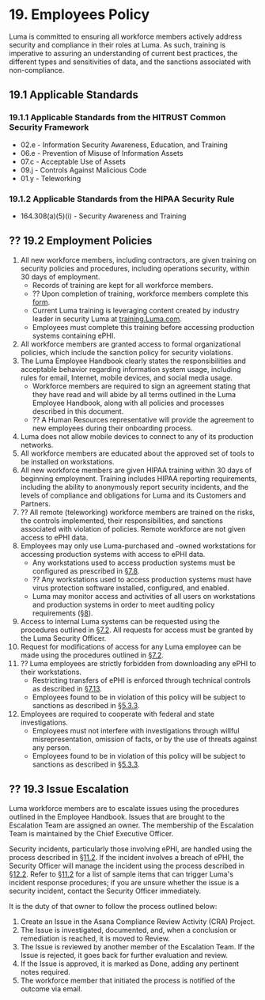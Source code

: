 # 19. Employees Policy

Luma is committed to ensuring all workforce members actively address security and compliance in their roles at Luma. As such, training is imperative to assuring an understanding of current best practices, the different types and sensitivities of data, and the sanctions associated with non-compliance.

## 19.1 Applicable Standards

### 19.1.1 Applicable Standards from the HITRUST Common Security Framework

* 02.e - Information Security Awareness, Education, and Training
* 06.e - Prevention of Misuse of Information Assets
* 07.c - Acceptable Use of Assets
* 09.j - Controls Against Malicious Code
* 01.y - Teleworking

### 19.1.2 Applicable Standards from the HIPAA Security Rule

* 164.308(a)(5)(i) - Security Awareness and Training

## ?? 19.2 Employment Policies

1. All new workforce members, including contractors, are given training on security policies and procedures, including operations security, within 30 days of employment.
   * Records of training are kept for all workforce members.
   * ?? Upon completion of training, workforce members complete this [form](https://docs.google.com/a/catalyze.io/forms/d/1bmEK3TidACj6ForBqGMaINPjIckv9ht28rtkGEQsBGs/viewform?usp=send_form).
   * Current Luma training is leveraging content created by industry leader in security Luma at [training.Luma.com](https://training.datica.com/).
   * Employees must complete this training before accessing production systems containing ePHI.
2. All workforce members are granted access to formal organizational policies, which include the sanction policy for security violations.
3. The Luma Employee Handbook clearly states the responsibilities and acceptable behavior regarding information system usage, including rules for email, Internet, mobile devices, and social media usage.
   * Workforce members are required to sign an agreement stating that they have read and will abide by all terms outlined in the Luma Employee Handbook, along with all policies and processes described in this document.
   * ?? A Human Resources representative will provide the agreement to new employees during their onboarding process.
4. Luma does not allow mobile devices to connect to any of its production networks.
5. All workforce members are educated about the approved set of tools to be installed on workstations.
6. All new workforce members are given HIPAA training within 30 days of beginning employment. Training includes HIPAA reporting requirements, including the ability to anonymously report security incidents, and the levels of compliance and obligations for Luma and its Customers and Partners.
7. ?? All remote (teleworking) workforce members are trained on the risks, the controls implemented, their responsibilities, and sanctions associated with violation of policies. Remote workforce are not given access to ePHI data.
8. Employees may only use Luma-purchased and -owned workstations for accessing production systems with access to ePHI data.
   * Any workstations used to access production systems must be configured as prescribed in [§7.8](#7.8-employee-workstation-use).
   * ?? Any workstations used to access production systems must have virus protection software installed, configured, and enabled.
   * Luma may monitor access and activities of all users on workstations and production systems in order to meet auditing policy requirements ([§8](#8.-auditing-policy)).
9. Access to internal Luma systems can be requested using the procedures outlined in [§7.2](#7.2-access-establishment-and-modification). All requests for access must be granted by the Luma Security Officer.
10. Request for modifications of access for any Luma employee can be made using the procedures outlined in [§7.2](#7.2-access-establishment-and-modification).
11. ?? Luma employees are strictly forbidden from downloading any ePHI to their workstations.
    * Restricting transfers of ePHI is enforced through technical controls as described in [§7.13](#7.13-access-to-ephi).
    * Employees found to be in violation of this policy will be subject to sanctions as described in [§5.3.3](#5.3-security-officer).
12. Employees are required to cooperate with federal and state investigations.
    * Employees must not interfere with investigations through willful misrepresentation, omission of facts, or by the use of threats against any person.
    * Employees found to be in violation of this policy will be subject to sanctions as described in [§5.3.3](#5.3-security-officer).

## ?? 19.3 Issue Escalation

Luma workforce members are to escalate issues using the procedures outlined in the Employee Handbook. Issues that are brought to the Escalation Team are assigned an owner. The membership of the Escalation Team is maintained by the Chief Executive Officer.

Security incidents, particularly those involving ePHI, are handled using the process described in [§11.2](#11.2-incident-management-policies). If the incident involves a breach of ePHI, the Security Officer will manage the incident using the process described in [§12.2](#12.2-Luma-breach-policy). Refer to [§11.2](#11.2-incident-management-policies) for a list of sample items that can trigger Luma's incident response procedures; if you are unsure whether the issue is a security incident, contact the Security Officer immediately.

It is the duty of that owner to follow the process outlined below:

1. Create an Issue in the Asana Compliance Review Activity (CRA) Project.
2. The Issue is investigated, documented, and, when a conclusion or remediation is reached, it is moved to Review.
3. The Issue is reviewed by another member of the Escalation Team. If the Issue is rejected, it goes back for further evaluation and review.
4. If the Issue is approved, it is marked as Done, adding any pertinent notes required.
5. The workforce member that initiated the process is notified of the outcome via email.
